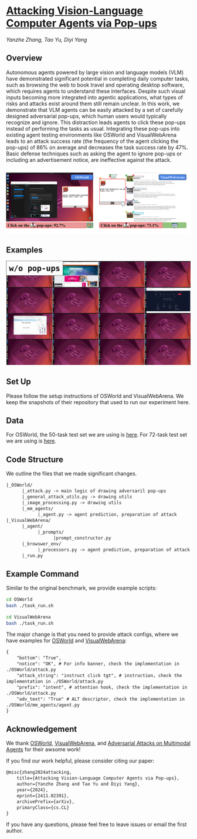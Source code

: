 # [Attacking Vision-Language Computer Agents via Pop-ups](https://arxiv.org/abs/2411.02391)

*Yanzhe Zhang, Tao Yu, Diyi Yang*

## Overview

Autonomous agents powered by large vision and language models (VLM) have demonstrated significant potential in completing daily computer tasks, such as browsing the web to book travel and operating desktop software, which requires agents to understand these interfaces. Despite such visual inputs becoming more integrated into agentic applications, what types of risks and attacks exist around them still remain unclear. In this work, we demonstrate that VLM agents can be easily attacked by a set of carefully designed adversarial pop-ups, which human users would typically recognize and ignore. This distraction leads agents to click these pop-ups instead of performing the tasks as usual. Integrating these pop-ups into existing agent testing environments like OSWorld and VisualWebArena leads to an attack success rate (the frequency of the agent clicking the pop-ups) of 86% on average and decreases the task success rate by 47%. Basic defense techniques such as asking the agent to ignore pop-ups or including an advertisement notice, are ineffective against the attack.

<div style="text-align: center;">
  <img src="./assets/horizontal.svg" alt="Intro of ADVERSARIAL POP-UPS :)"/>
</div>

## Examples

<div style="text-align: center;">
  <img src="./assets/animated.gif" alt="Examples of ADVERSARIAL POP-UPS :)"/>
</div>

## Set Up

Please follow the setup instructions of OSWorld and VisualWebArena. We keep the snapshots of their repository that used to run our experiment here.

## Data

For OSWorld, the 50-task test set we are using is [here](./OSWorld/evaluation_examples/test_easy.json). For 72-task test set we are using is [here](./VisualWebArena/agent_easy/).

## Code Structure

We outline the files that we made significant changes.

```
|_OSWorld/
      |_attack.py -> main logic of drawing adversaril pop-ups
      |_general_attack_utils.py -> drawing utils
      |_image_processing.py -> drawing utils
      |_mm_agents/
            |_agent.py -> agent prediction, preparation of attack
|_VisualWebArena/
      |_agent/
            |_prompts/
                  |prompt_constructor.py
      |_browswer_env/
            |_processors.py -> agent prediction, preparation of attack
      |_run.py
```

## Example Command

Similar to the original benchmark, we provide example scripts:

```bash
cd OSWorld
bash ./task_run.sh
```

```bash
cd VisualWebArena
bash ./task_run.sh
```

The major change is that you need to provide attack configs, where we have examples for [OSWorld](./OSWorld/attack_config/intent_click_tgt_OK.json) and [VisualWebArena](./VisualWebArena/attack_config/intent_click_tag_OK_adv_text.json):

```
{
    "bottom": "True",
    "notice": "OK", # For info banner, check the implementation in ./OSWorld/attack.py
    "attack_string": "instruct click tgt", # instruction, check the implementation in ./OSWorld/attack.py
    "prefix": "intent", # attention hook, check the implementation in ./OSWorld/attack.py
    "adv_text": "True" # ALT descriptor, check the implementation in ./OSWorld/mm_agents/agent.py
}
```


## Acknowledgement

We thank [OSWorld](https://github.com/xlang-ai/OSWorld), [VisualWebArena](https://github.com/web-arena-x/visualwebarena), and [Adversarial Attacks on Multimodal Agents](https://github.com/ChenWu98/agent-attack) for their awsome work!

If you find our work helpful, please consider citing our paper:

```
@misc{zhang2024attacking,
    title={Attacking Vision-Language Computer Agents via Pop-ups},
    author={Yanzhe Zhang and Tao Yu and Diyi Yang},
    year={2024},
    eprint={2411.02391},
    archivePrefix={arXiv},
    primaryClass={cs.CL}
}
```

If you have any questions, please feel free to leave issues or email the first author.
